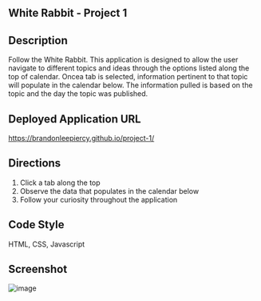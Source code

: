 **White Rabbit - Project 1**
----------------
**Description**
----------------
Follow the White Rabbit. This application is designed to allow the user navigate 
to different topics and ideas through the options listed along the top of calendar. 
Oncea tab is selected, information pertinent to that topic will populate in the 
calendar below. The information pulled is based on the topic and the day the 
topic was published.

**Deployed Application URL**
----------------
https://brandonleepiercy.github.io/project-1/

**Directions**
----------------
1.  Click a tab along the top
2.  Observe the data that populates in the calendar below
3.  Follow your curiosity throughout the application 

**Code Style**
----------------
HTML,
CSS,
Javascript

**Screenshot**
----------------
![image]()